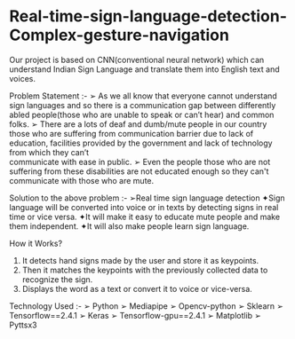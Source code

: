 # Real-time-sign-language-detection-Complex-gesture-navigation
Our project is based on CNN(conventional neural network) which can understand Indian Sign Language and translate them into English text and voices.

Problem Statement :-
➢ As we all know that everyone cannot understand sign languages and so there is a 
   communication gap between differently abled people(those who are unable to 
   speak or can’t hear) and common folks.
➢ There are a lots of deaf and dumb/mute people in our country those who are 
   suffering from communication barrier due to lack of education, facilities 
   provided by the government and lack of technology from which they can’t    
   communicate with ease in public.
➢ Even the people those who are not suffering from these disabilities are not
   educated enough so they can't communicate with those who are mute.

Solution to the above problem :-
➢Real time sign language detection
    ✦Sign language will be converted into voice or in 
       texts by detecting signs in real time or vice versa.
    ✦It will make it easy to educate mute people and make
       them independent.
     ✦It will also make people learn sign language.

How it Works?
1. It detects hand signs made by the user and store it as keypoints.
2. Then it matches the keypoints with the previously collected data to recognize the sign.
3. Displays the word as a text or convert it to voice or vice-versa.

Technology Used :- 
➢ Python
➢ Mediapipe
➢ Opencv-python
➢ Sklearn
➢ Tensorflow==2.4.1
➢ Keras
➢ Tensorflow-gpu==2.4.1
➢ Matplotlib 
➢ Pyttsx3




